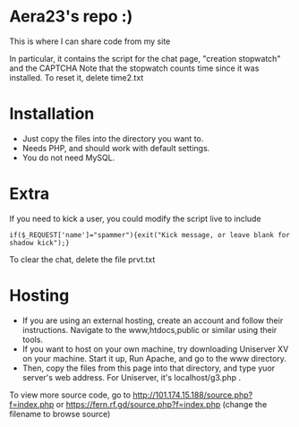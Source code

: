 # Aera23's repo :)
This is where I can share code from my site

In particular, it contains the script for the chat page, "creation stopwatch" and the CAPTCHA
Note that the stopwatch counts time since it was installed. To reset it, delete time2.txt

# Installation
* Just copy the files into the directory you want to. 
* Needs PHP, and should work with default settings.
* You do not need MySQL.

# Extra
If you need to kick a user, you could modify the script live to include
  
    if($_REQUEST['name']="spammer"){exit("Kick message, or leave blank for shadow kick");}
  
To clear the chat, delete the file prvt.txt

# Hosting
* If you are using an external hosting, create an account and follow their instructions. Navigate to the www,htdocs,public or similar using their tools.
* If you want to host on your own machine, try downloading Uniserver XV on your machine. Start it up, Run Apache, and go to the www directory.
* Then, copy the files from this page into that directory, and type yuor server's web address. For Uniserver, it's localhost/g3.php .

To view more source code, go to http://101.174.15.188/source.php?f=index.php or https://fern.rf.gd/source.php?f=index.php (change the filename to browse source)
